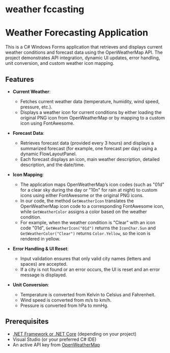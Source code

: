 # weather fccasting
# Weather Forecasting Application

This is a C# Windows Forms application that retrieves and displays current weather conditions and forecast data using the OpenWeatherMap API. The project demonstrates API integration, dynamic UI updates, error handling, unit conversion, and custom weather icon mapping.

## Features

- **Current Weather**:  
  - Fetches current weather data (temperature, humidity, wind speed, pressure, etc.).  
  - Displays a weather icon for current conditions by either loading the original PNG icon from OpenWeatherMap or by mapping to a custom icon using FontAwesome.

- **Forecast Data**:  
  - Retrieves forecast data (provided every 3 hours) and displays a summarized forecast (for example, one forecast per day) using a dynamic FlowLayoutPanel.  
  - Each forecast displays an icon, main weather description, detailed description, and the date/time.

- **Icon Mapping**:  
  - The application maps OpenWeatherMap’s icon codes (such as "01d" for a clear sky during the day or "10n" for rain at night) to custom icons using either FontAwesome or the original PNG icons.  
  - In our code, the method `GetWeatherIcon` translates the OpenWeatherMap icon code to a corresponding FontAwesome icon, while `GetWeatherColor` assigns a color based on the weather condition.  
  - For example, when the weather condition is "Clear" with an icon code "01d", `GetWeatherIcon("01d")` returns the `IconChar.Sun` and `GetWeatherColor("Clear")` returns `Color.Yellow`, so the icon is rendered in yellow.

- **Error Handling & UI Reset**:  
  - Input validation ensures that only valid city names (letters and spaces) are accepted.  
  - If a city is not found or an error occurs, the UI is reset and an error message is displayed.

- **Unit Conversion**:  
  - Temperature is converted from Kelvin to Celsius and Fahrenheit.  
  - Wind speed is converted from m/s to km/h.  
  - Pressure is converted from hPa to mmHg.

## Prerequisites

- [.NET Framework or .NET Core](https://dotnet.microsoft.com/) (depending on your project)
- Visual Studio (or your preferred C# IDE)
- An active API key from [OpenWeatherMap](https://openweathermap.org/)

